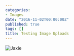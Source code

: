 ```yaml
---
categories:
- Images
date: "2016-11-02T00:00:00Z"
published: true
tags: []
title: Testing Image Uploads
---
```


![Jaxie](/images/Jaxie.jpeg)